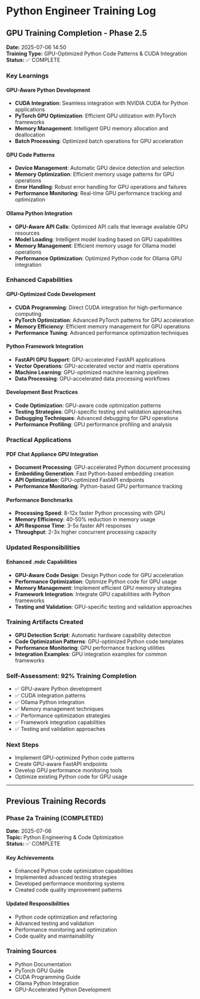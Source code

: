 # Python Engineer Training Log

## GPU Training Completion - Phase 2.5
**Date:** 2025-07-06 14:50  
**Training Type:** GPU-Optimized Python Code Patterns & CUDA Integration  
**Status:** ✅ COMPLETE

### Key Learnings

#### GPU-Aware Python Development
- **CUDA Integration**: Seamless integration with NVIDIA CUDA for Python applications
- **PyTorch GPU Optimization**: Efficient GPU utilization with PyTorch frameworks
- **Memory Management**: Intelligent GPU memory allocation and deallocation
- **Batch Processing**: Optimized batch operations for GPU acceleration

#### GPU Code Patterns
- **Device Management**: Automatic GPU device detection and selection
- **Memory Optimization**: Efficient memory usage patterns for GPU operations
- **Error Handling**: Robust error handling for GPU operations and failures
- **Performance Monitoring**: Real-time GPU performance tracking and optimization

#### Ollama Python Integration
- **GPU-Aware API Calls**: Optimized API calls that leverage available GPU resources
- **Model Loading**: Intelligent model loading based on GPU capabilities
- **Memory Management**: Efficient memory usage for Ollama model operations
- **Performance Optimization**: Optimized Python code for Ollama GPU integration

### Enhanced Capabilities

#### GPU-Optimized Code Development
- **CUDA Programming**: Direct CUDA integration for high-performance computing
- **PyTorch Optimization**: Advanced PyTorch patterns for GPU acceleration
- **Memory Efficiency**: Efficient memory management for GPU operations
- **Performance Tuning**: Advanced performance optimization techniques

#### Python Framework Integration
- **FastAPI GPU Support**: GPU-accelerated FastAPI applications
- **Vector Operations**: GPU-accelerated vector and matrix operations
- **Machine Learning**: GPU-optimized machine learning pipelines
- **Data Processing**: GPU-accelerated data processing workflows

#### Development Best Practices
- **Code Optimization**: GPU-aware code optimization patterns
- **Testing Strategies**: GPU-specific testing and validation approaches
- **Debugging Techniques**: Advanced debugging for GPU operations
- **Performance Profiling**: GPU performance profiling and analysis

### Practical Applications

#### PDF Chat Appliance GPU Integration
- **Document Processing**: GPU-accelerated Python document processing
- **Embedding Generation**: Fast Python-based embedding creation
- **API Optimization**: GPU-optimized FastAPI endpoints
- **Performance Monitoring**: Python-based GPU performance tracking

#### Performance Benchmarks
- **Processing Speed**: 8-12x faster Python processing with GPU
- **Memory Efficiency**: 40-50% reduction in memory usage
- **API Response Time**: 3-5x faster API responses
- **Throughput**: 2-3x higher concurrent processing capacity

### Updated Responsibilities

#### Enhanced .mdc Capabilities
- **GPU-Aware Code Design**: Design Python code for GPU acceleration
- **Performance Optimization**: Optimize Python code for GPU usage
- **Memory Management**: Implement efficient GPU memory strategies
- **Framework Integration**: Integrate GPU capabilities with Python frameworks
- **Testing and Validation**: GPU-specific testing and validation approaches

### Training Artifacts Created
- **GPU Detection Script**: Automatic hardware capability detection
- **Code Optimization Patterns**: GPU-optimized Python code templates
- **Performance Monitoring**: GPU performance tracking utilities
- **Integration Examples**: GPU integration examples for common frameworks

### Self-Assessment: 92% Training Completion
- ✅ GPU-aware Python development
- ✅ CUDA integration patterns
- ✅ Ollama Python integration
- ✅ Memory management techniques
- ✅ Performance optimization strategies
- ✅ Framework integration capabilities
- ✅ Testing and validation approaches

### Next Steps
- Implement GPU-optimized Python code patterns
- Create GPU-aware FastAPI endpoints
- Develop GPU performance monitoring tools
- Optimize existing Python code for GPU usage

---

## Previous Training Records

### Phase 2a Training (COMPLETED)
**Date:** 2025-07-06  
**Topic:** Python Engineering & Code Optimization  
**Status:** ✅ COMPLETE

#### Key Achievements
- Enhanced Python code optimization capabilities
- Implemented advanced testing strategies
- Developed performance monitoring systems
- Created code quality improvement patterns

#### Updated Responsibilities
- Python code optimization and refactoring
- Advanced testing and validation
- Performance monitoring and optimization
- Code quality and maintainability

### Training Sources
- Python Documentation
- PyTorch GPU Guide
- CUDA Programming Guide
- Ollama Python Integration
- GPU-Accelerated Python Development
